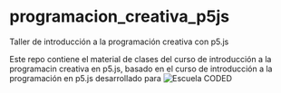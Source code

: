 # programacion_creativa_p5js
Taller de introducción a la programación creativa con p5.js

Este repo contiene el material de clases del curso de introducción a la programacin creativa en p5.js, basado en el curso de introducción a la programación en p5.js desarrollado para ![Escuela CODED](https://github.com/codedescuela/taller_p5js_01)
